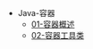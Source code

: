 * Java-容器
  * [01-容器概述](java/java-base/02-java-集合/01-容器概述.md)
  * [02-容器工具类](java/java-base/02-java-集合/02-容器工具类.md)



